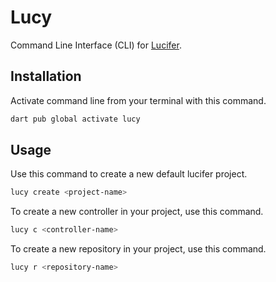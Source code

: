 # Lucy 

Command Line Interface (CLI) for [Lucifer](https://pub.dev/packages/lucifer).

## Installation 

Activate command line from your terminal with this command.

```bash
dart pub global activate lucy
```

## Usage 

Use this command to create a new default lucifer project.

```bash
lucy create <project-name>
```

To create a new controller in your project, use this command.

```bash
lucy c <controller-name>
```

To create a new repository in your project, use this command.

```bash
lucy r <repository-name>
```